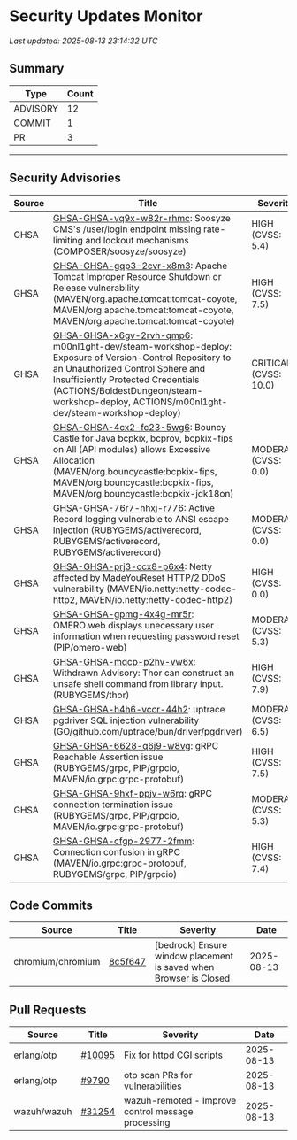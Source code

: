 # Security Updates Monitor

*Last updated: 2025-08-13 23:14:32 UTC*

## Summary
| Type | Count |
|------|-------|
| ADVISORY | 12 |
| COMMIT | 1 |
| PR | 3 |

---

## Security Advisories

| Source | Title | Severity | Date |
|--------|-------|----------|------|
| GHSA | [GHSA-GHSA-vq9x-w82r-rhmc](https://github.com/advisories/GHSA-vq9x-w82r-rhmc): Soosyze CMS's /user/login endpoint missing rate-limiting and lockout mechanisms (COMPOSER/soosyze/soosyze) | HIGH (CVSS: 5.4) | 2025-08-13 |
| GHSA | [GHSA-GHSA-gqp3-2cvr-x8m3](https://github.com/advisories/GHSA-gqp3-2cvr-x8m3): Apache Tomcat Improper Resource Shutdown or Release vulnerability (MAVEN/org.apache.tomcat:tomcat-coyote, MAVEN/org.apache.tomcat:tomcat-coyote, MAVEN/org.apache.tomcat:tomcat-coyote) | HIGH (CVSS: 7.5) | 2025-08-13 |
| GHSA | [GHSA-GHSA-x6gv-2rvh-qmp6](https://github.com/advisories/GHSA-x6gv-2rvh-qmp6): m00nl1ght-dev/steam-workshop-deploy: Exposure of Version-Control Repository to an Unauthorized Control Sphere and Insufficiently Protected Credentials (ACTIONS/BoldestDungeon/steam-workshop-deploy, ACTIONS/m00nl1ght-dev/steam-workshop-deploy) | CRITICAL (CVSS: 10.0) | 2025-08-13 |
| GHSA | [GHSA-GHSA-4cx2-fc23-5wg6](https://github.com/advisories/GHSA-4cx2-fc23-5wg6): Bouncy Castle for Java bcpkix, bcprov, bcpkix-fips on All (API modules) allows Excessive Allocation (MAVEN/org.bouncycastle:bcpkix-fips, MAVEN/org.bouncycastle:bcpkix-fips, MAVEN/org.bouncycastle:bcpkix-jdk18on) | MODERATE (CVSS: 0.0) | 2025-08-13 |
| GHSA | [GHSA-GHSA-76r7-hhxj-r776](https://github.com/advisories/GHSA-76r7-hhxj-r776): Active Record logging vulnerable to ANSI escape injection (RUBYGEMS/activerecord, RUBYGEMS/activerecord, RUBYGEMS/activerecord) | MODERATE (CVSS: 0.0) | 2025-08-13 |
| GHSA | [GHSA-GHSA-prj3-ccx8-p6x4](https://github.com/advisories/GHSA-prj3-ccx8-p6x4): Netty affected by MadeYouReset HTTP/2 DDoS vulnerability (MAVEN/io.netty:netty-codec-http2, MAVEN/io.netty:netty-codec-http2) | HIGH (CVSS: 0.0) | 2025-08-13 |
| GHSA | [GHSA-GHSA-gpmg-4x4g-mr5r](https://github.com/advisories/GHSA-gpmg-4x4g-mr5r): OMERO.web displays unecessary user information when requesting password reset (PIP/omero-web) | MODERATE (CVSS: 5.3) | 2025-08-13 |
| GHSA | [GHSA-GHSA-mqcp-p2hv-vw6x](https://github.com/advisories/GHSA-mqcp-p2hv-vw6x): Withdrawn Advisory: Thor can construct an unsafe shell command from library input. (RUBYGEMS/thor) | HIGH (CVSS: 7.9) | 2025-07-20 |
| GHSA | [GHSA-GHSA-h4h6-vccr-44h2](https://github.com/advisories/GHSA-h4h6-vccr-44h2): uptrace pgdriver SQL injection vulnerability (GO/github.com/uptrace/bun/driver/pgdriver) | MODERATE (CVSS: 6.5) | 2025-06-12 |
| GHSA | [GHSA-GHSA-6628-q6j9-w8vg](https://github.com/advisories/GHSA-6628-q6j9-w8vg): gRPC Reachable Assertion issue (RUBYGEMS/grpc, PIP/grpcio, MAVEN/io.grpc:grpc-protobuf) | HIGH (CVSS: 7.5) | 2023-07-06 |
| GHSA | [GHSA-GHSA-9hxf-ppjv-w6rq](https://github.com/advisories/GHSA-9hxf-ppjv-w6rq): gRPC connection termination issue (RUBYGEMS/grpc, PIP/grpcio, MAVEN/io.grpc:grpc-protobuf) | MODERATE (CVSS: 5.3) | 2023-07-06 |
| GHSA | [GHSA-GHSA-cfgp-2977-2fmm](https://github.com/advisories/GHSA-cfgp-2977-2fmm): Connection confusion in gRPC (MAVEN/io.grpc:grpc-protobuf, RUBYGEMS/grpc, PIP/grpcio) | HIGH (CVSS: 7.4) | 2023-07-05 |

## Code Commits

| Source | Title | Severity | Date |
|--------|-------|----------|------|
| chromium/chromium | [8c5f647](https://github.com/chromium/chromium/commit/8c5f6476e38fc50a936d4e5965d05320868f8020) | [bedrock] Ensure window placement is saved when Browser is Closed | 2025-08-13 |

## Pull Requests

| Source | Title | Severity | Date |
|--------|-------|----------|------|
| erlang/otp | [#10095](https://github.com/erlang/otp/pull/10095) | Fix for httpd CGI scripts | 2025-08-13 |
| erlang/otp | [#9790](https://github.com/erlang/otp/pull/9790) | otp scan PRs for vulnerabilities | 2025-08-13 |
| wazuh/wazuh | [#31254](https://github.com/wazuh/wazuh/pull/31254) | wazuh-remoted - Improve control message processing | 2025-08-13 |

